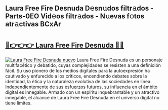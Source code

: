 ## Laura Free Fire Desnuda D𝚎sn𝚞dos filtr𝚊dos - Parts-0EO Vid𝚎os filtr𝚊dos - N𝚞evas f𝚘tos atr𝚊ctivas BCxAr

# <h2><a href="http://mb9enz9.tromn.icu/?c=Laura+Free+Fire+Desnuda">🔗👉👉👉 Laura Free Fire Desnuda 🔗🔗</a></h2>

[![Laura Free Fire Desnuda nuevo](https://i.imgur.com/pEAQMta.gif)](http://mb9enz9.tromn.icu/?c=Laura+Free+Fire+Desnuda)
Laura Free Fire Desnuda es un personaje multifacético y debatido, cuyas complejidades se resisten a una definición fácil.  Su uso pionero de los medios digitales para la autoexpresión ha cautivado y enfurecido a los críticos, encendiendo debates sobre la identidad, la ética y la naturaleza evolutiva de las sociedades en línea. Independientemente de sus esfuerzos futuros, su influencia en el ámbito digital es innegable. Armado con un espíritu inquebrantable y un atractivo innegable, el alcance de Laura Free Fire Desnuda en el universo digital no tiene límites.
